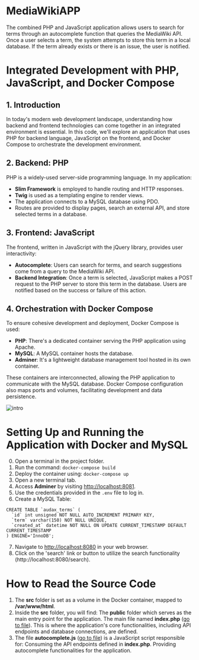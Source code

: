 # MediaWikiAPP
 
 The combined PHP and JavaScript application allows users to search for terms through an autocomplete function that queries the MediaWiki API. Once a user selects a term, the system attempts to store this term in a local database. If the term already exists or there is an issue, the user is notified.

# Integrated Development with PHP, JavaScript, and Docker Compose

## 1. Introduction

In today's modern web development landscape, understanding how backend and frontend technologies can come together in an integrated environment is essential. In this code, we'll explore an application that uses PHP for backend language, JavaScript on the frontend, and Docker Compose to orchestrate the development environment.

## 2. Backend: PHP

PHP is a widely-used server-side programming language. In my application:

- **Slim Framework** is employed to handle routing and HTTP responses.
- **Twig** is used as a templating engine to render views.
- The application connects to a MySQL database using PDO.
- Routes are provided to display pages, search an external API, and store selected terms in a database.

## 3. Frontend: JavaScript

The frontend, written in JavaScript with the jQuery library, provides user interactivity:

- **Autocomplete**: Users can search for terms, and search suggestions come from a query to the MediaWiki API.
- **Backend Integration**: Once a term is selected, JavaScript makes a POST request to the PHP server to store this term in the database. Users are notified based on the success or failure of this action.

## 4. Orchestration with Docker Compose

To ensure cohesive development and deployment, Docker Compose is used:

- **PHP**: There's a dedicated container serving the PHP application using Apache.
- **MySQL**: A MySQL container hosts the database.
- **Adminer**: It's a lightweight database management tool hosted in its own container.

These containers are interconnected, allowing the PHP application to communicate with the MySQL database. Docker Compose configuration also maps ports and volumes, facilitating development and data persistence.

![intro](https://i.imgur.com/6UIiMLv.png)

# Setting Up and Running the Application with Docker and MySQL

0. Open a terminal in the project folder.
1. Run the command: `docker-compose build`
2. Deploy the container using: `docker-compose up`
3. Open a new terminal tab.
4. Access **Adminer** by visiting [http://localhost:8081](http://localhost:8081).
5. Use the credentials provided in the `.env` file to log in.
6. Create a MySQL Table:
```
CREATE TABLE `audax_terms` (
  `id` int unsigned NOT NULL AUTO_INCREMENT PRIMARY KEY,
  `term` varchar(150) NOT NULL UNIQUE,
  `created_at` datetime NOT NULL ON UPDATE CURRENT_TIMESTAMP DEFAULT CURRENT_TIMESTAMP
) ENGINE='InnoDB';
```
7. Navigate to [http://localhost:8080](http://localhost:8080) in your web browser.
8. Click on the 'search' link or button to utilize the search functionality (http://localhost:8080/search).

# How to Read the Source Code

1. The **src** folder is set as a volume in the Docker container, mapped to **/var/www/html**.
2. Inside the **src** folder, you will find: The **public** folder which serves as the main entry point for the application. The main file named **index.php** ([go to file](https://github.com/AFelipeTrujillo/audax-media-wiki-app/blob/main/src/public/index.php)). This is where the application's core functionalities, including API endpoints and database connections, are defined.
3. The file **autocomplete.js** ([go to file](https://github.com/AFelipeTrujillo/audax-media-wiki-app/blob/main/src/public/autocomplete.js)) is a JavaScript script responsible for: Consuming the API endpoints defined in **index.php**. Providing autocomplete functionalities for the application.